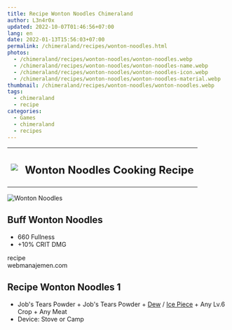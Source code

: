 ```yaml
---
title: Recipe Wonton Noodles Chimeraland
author: L3n4r0x
updated: 2022-10-07T01:46:56+07:00
lang: en
date: 2022-01-13T15:56:03+07:00
permalink: /chimeraland/recipes/wonton-noodles.html
photos:
  - /chimeraland/recipes/wonton-noodles/wonton-noodles.webp
  - /chimeraland/recipes/wonton-noodles/wonton-noodles-name.webp
  - /chimeraland/recipes/wonton-noodles/wonton-noodles-icon.webp
  - /chimeraland/recipes/wonton-noodles/wonton-noodles-material.webp
thumbnail: /chimeraland/recipes/wonton-noodles/wonton-noodles.webp
tags:
  - chimeraland
  - recipe
categories:
  - Games
  - chimeraland
  - recipes
---
```


<section id="bootstrap-wrapper">
  <link
    rel="stylesheet"
    href="https://rawcdn.githack.com/dimaslanjaka/Web-Manajemen/870a349/css/bootstrap-5-3-0-alpha3-wrapper.css"
  />
  <div class="row mb-2">
    <div class="col-md-12 mb-2">
      <table class="table" id="post-info">
        <tbody>
          <tr>
            <td>
              <img
                class="d-inline-block me-2"
                src="/chimeraland/recipes/wonton-noodles/wonton-noodles-icon.webp"
                width="auto"
                height="auto"
              />
            </td>
            <td><h1 class="fs-5">Wonton Noodles Cooking Recipe</h1></td>
          </tr>
        </tbody>
      </table>
    </div>
  </div>
  <div class="card mb-2 bg-dark text-light">
    <div class="row g-0">
      <div class="col-sm-4 position-relative mb-2">
        <img
          src="/chimeraland/recipes/wonton-noodles/wonton-noodles-material.webp"
          class="card-img fit-cover w-100 h-100"
          alt="Wonton Noodles"
          data-fancybox="true"
        />
      </div>
      <div class="col-sm-8 mb-2">
        <div class="card-body">
          <h2 class="card-title fs-5">Buff Wonton Noodles</h2>
          <div class="card-text">
            <ul>
              <li>660 Fullness</li>
              <li>+10% CRIT DMG</li>
            </ul>
          </div>
          <span class="badge rounded-pill bg-dark text-white">recipe</span>
        </div>
        <div class="card-footer text-end text-muted">webmanajemen.com</div>
      </div>
    </div>
  </div>
  <div class="row mb-2">
    <div class="col-12 col-lg-6 recipe-item mb-2">
      <div class="card">
        <div class="card-body">
          <h2 class="card-title fs-5">Recipe Wonton Noodles 1</h2>
          <div class="card-text">
            <ul>
              <li>
                Job&#x27;s Tears Powder<span> + </span>Job&#x27;s Tears
                Powder<span> + </span
                ><a
                  class="text-decoration-none"
                  href="/chimeraland/materials/dew.html"
                  >Dew</a
                ><span> / </span
                ><a
                  class="text-decoration-none"
                  href="/chimeraland/materials/ice-piece.html"
                  >Ice Piece</a
                ><span> + </span>Any Lv.6 Crop<span> + </span>Any Meat
              </li>
              <li>Device: Stove or Camp</li>
            </ul>
          </div>
        </div>
      </div>
    </div>
  </div>
</section>